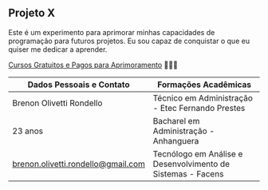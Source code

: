## Projeto X

Este é um experimento para aprimorar minhas capacidades de programação para futuros projetos. Eu sou capaz de conquistar o que eu quiser me dedicar a aprender.

[Cursos Gratuitos e Pagos para Aprimoramento](https://www.dio.me/) 📖🧑‍🎓

| Dados Pessoais e Contato | Formações Acadêmicas |
|---|---|
| Brenon Olivetti Rondello | Técnico em Administração - Etec Fernando Prestes |
| 23 anos | Bacharel em Administração - Anhanguera |
| brenon.olivetti.rondello@gmail.com | Tecnólogo em Análise e Desenvolvimento de Sistemas - Facens | 
